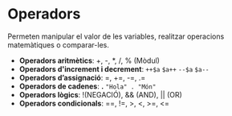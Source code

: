# Operadors

Permeten manipular el valor de les variables, realitzar operacions matemàtiques o comparar-les.
* **Operadors aritmètics**: +, -, *, /, % (Mòdul)
* **Operadors d'increment i decrement**: `++$a` `$a++` `--$a` `$a--`
* **Operadors d’assignació**: =, +=, -=, .=
* **Operadors de cadenes**: **.** `"Hola" . "Món"`
* **Operadors lògics**: !(NEGACIÓ), && (AND), || (OR)
* **Operadors condicionals**: ==, !=, >, <, >=, <=
